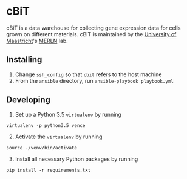 cBiT
====

cBiT is a data warehouse for collecting gene expression data for cells grown on different materials. 
cBiT is maintained by the [University of Maastricht](https://www.maastrichtuniversity.nl/)'s [MERLN](http://merln.maastrichtuniversity.nl/) lab.

Installing
----------
1. Change `ssh_config` so that `cbit` refers to the host machine
2. From the `ansible` directory, run `ansible-playbook playbook.yml`

Developing
----------
1. Set up a Python 3.5 `virtualenv` by running
```
virtualenv -p python3.5 vence
```
2. Activate the `virtualenv` by running
```
source ./venv/bin/activate
```
3. Install all necessary Python packages by running
```
pip install -r requirements.txt
```